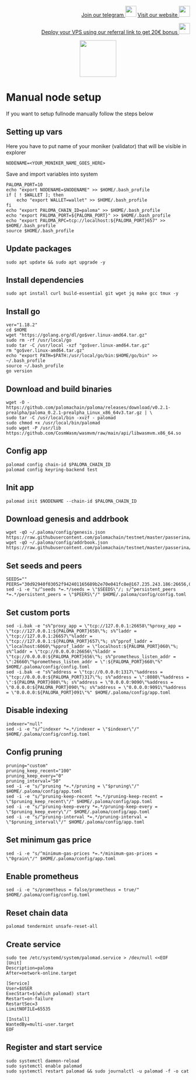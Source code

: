 <p style="font-size:14px" align="right">
<a href="https://t.me/kjnotes" target="_blank">Join our telegram <img src="https://user-images.githubusercontent.com/50621007/168689534-796f181e-3e4c-43a5-8183-9888fc92cfa7.png" width="30"/></a>
<a href="https://kjnodes.com/" target="_blank">Visit our website <img src="https://user-images.githubusercontent.com/50621007/168689709-7e537ca6-b6b8-4adc-9bd0-186ea4ea4aed.png" width="30"/></a>
</p>

<p style="font-size:14px" align="right">
<a href="https://hetzner.cloud/?ref=y8pQKS2nNy7i" target="_blank">Deploy your VPS using our referral link to get 20€ bonus <img src="https://user-images.githubusercontent.com/50621007/174612278-11716b2a-d662-487e-8085-3686278dd869.png" width="30"/></a>
</p>

<p align="center">
  <img height="100" height="auto" src="https://user-images.githubusercontent.com/50621007/172488614-7d93b016-5fe4-4a51-99e2-67da5875ab7a.png">
</p>

# Manual node setup
If you want to setup fullnode manually follow the steps below

## Setting up vars
Here you have to put name of your moniker (validator) that will be visible in explorer
```
NODENAME=<YOUR_MONIKER_NAME_GOES_HERE>
```

Save and import variables into system
```
PALOMA_PORT=10
echo "export NODENAME=$NODENAME" >> $HOME/.bash_profile
if [ ! $WALLET ]; then
	echo "export WALLET=wallet" >> $HOME/.bash_profile
fi
echo "export PALOMA_CHAIN_ID=paloma" >> $HOME/.bash_profile
echo "export PALOMA_PORT=${PALOMA_PORT}" >> $HOME/.bash_profile
echo "export PALOMA_RPC=tcp://localhost:${PALOMA_PORT}657" >> $HOME/.bash_profile
source $HOME/.bash_profile
```

## Update packages
```
sudo apt update && sudo apt upgrade -y
```

## Install dependencies
```
sudo apt install curl build-essential git wget jq make gcc tmux -y
```

## Install go
```
ver="1.18.2"
cd $HOME
wget "https://golang.org/dl/go$ver.linux-amd64.tar.gz"
sudo rm -rf /usr/local/go
sudo tar -C /usr/local -xzf "go$ver.linux-amd64.tar.gz"
rm "go$ver.linux-amd64.tar.gz"
echo "export PATH=$PATH:/usr/local/go/bin:$HOME/go/bin" >> ~/.bash_profile
source ~/.bash_profile
go version
```

## Download and build binaries
```
wget -O - https://github.com/palomachain/paloma/releases/download/v0.2.1-prealpha/paloma_0.2.1-prealpha_Linux_x86_64v3.tar.gz | \
sudo tar -C /usr/local/bin -xvzf - palomad
sudo chmod +x /usr/local/bin/palomad
sudo wget -P /usr/lib https://github.com/CosmWasm/wasmvm/raw/main/api/libwasmvm.x86_64.so
```

## Config app
```
palomad config chain-id $PALOMA_CHAIN_ID
palomad config keyring-backend test
```

## Init app
```
palomad init $NODENAME --chain-id $PALOMA_CHAIN_ID
```

## Download genesis and addrbook
```
wget -qO ~/.paloma/config/genesis.json https://raw.githubusercontent.com/palomachain/testnet/master/passerina/genesis.json
wget -qO ~/.paloma/config/addrbook.json https://raw.githubusercontent.com/palomachain/testnet/master/passerina/addrbook.json
```

## Set seeds and peers
```
SEEDS=""
PEERS="30d92940f03052f942401165689b2e70e041fc8e@167.235.243.186:26656,02c92c5ebd44822d26dc88f6e1a333cf692cf802@95.31.16.222:26656,8e365511d7cd078ae8f0acf771dc3642f6eaa077@20.127.7.19:36416,0f4411c257bfe7bf191c2c3fd32b385a363487cf@167.71.247.34:26656,fae84ec72a6f686d76096053e0532a65b69e5228@143.198.169.111:26656,a70cab8943a70171272d62e6e3e2eaf704b9693c@149.102.148.127:26656,f5fd79e1086ebd5503e0ab19314746a7b1b8e220@144.91.77.189:36776,7980e25d5a9f8370969676808e4be7244b5d6a67@134.209.95.202:26656,cbef1c2d365c1b087e22e5d1c3ebdd10250e34d2@159.65.14.48:26656,dcc02e5e4e9aa8bec92a27bb148a20232d913420@5.161.111.18:26656,fd12957ba333022359b5a7c2285aa158ae6af04c@195.201.235.194:26656,92cbddc9bd34904b2044d640c5da1c6da4b81877@194.163.169.166:26656,14ca25ab5cfdc7a28b6600e4ac64303035e4e65a@54.193.147.0:26656,5af8117a3b45f9611a910954735367f867530825@46.228.199.8:26656,8ec7f59d20d2155d3b0f7b09b4762248ce84f04e@74.220.22.51:26656,8bbe63d166c3c09241ba93464449e4b8009d17eb@20.240.51.154:26656,949f02a722f1d1bbb254091c77a4837df392717a@165.232.130.3:26656,c9b64b1f2e305c8f406801af891592ff1141a77d@161.97.73.185:26656,e756146a910dadb75deaed8a6dc2491fe6fe3677@143.198.179.94:26656,03d507609c6cb48998d8bd7e9c612324bcc6ff87@188.166.168.176:36416,89b9f4fed146b01044dc9f72ead13c6537367cbd@20.102.99.251:26656,a6fb5aaabe1170c5b3d3a654502e77701fdde2e4@207.244.237.70:26656,120be42c0d9061ae7ade4445159034b496240f76@20.114.129.135:26656,78b6d4fbc0ac6c4b9c0e10659ae669766d785855@65.21.151.93:26656"
sed -i -e "s/^seeds *=.*/seeds = \"$SEEDS\"/; s/^persistent_peers *=.*/persistent_peers = \"$PEERS\"/" $HOME/.paloma/config/config.toml
```

## Set custom ports
```
sed -i.bak -e "s%^proxy_app = \"tcp://127.0.0.1:26658\"%proxy_app = \"tcp://127.0.0.1:${PALOMA_PORT}658\"%; s%^laddr = \"tcp://127.0.0.1:26657\"%laddr = \"tcp://127.0.0.1:${PALOMA_PORT}657\"%; s%^pprof_laddr = \"localhost:6060\"%pprof_laddr = \"localhost:${PALOMA_PORT}060\"%; s%^laddr = \"tcp://0.0.0.0:26656\"%laddr = \"tcp://0.0.0.0:${PALOMA_PORT}656\"%; s%^prometheus_listen_addr = \":26660\"%prometheus_listen_addr = \":${PALOMA_PORT}660\"%" $HOME/.paloma/config/config.toml
sed -i.bak -e "s%^address = \"tcp://0.0.0.0:1317\"%address = \"tcp://0.0.0.0:${PALOMA_PORT}317\"%; s%^address = \":8080\"%address = \":${PALOMA_PORT}080\"%; s%^address = \"0.0.0.0:9090\"%address = \"0.0.0.0:${PALOMA_PORT}090\"%; s%^address = \"0.0.0.0:9091\"%address = \"0.0.0.0:${PALOMA_PORT}091\"%" $HOME/.paloma/config/app.toml
```

## Disable indexing
```
indexer="null"
sed -i -e "s/^indexer *=.*/indexer = \"$indexer\"/" $HOME/.paloma/config/config.toml
```

## Config pruning
```
pruning="custom"
pruning_keep_recent="100"
pruning_keep_every="0"
pruning_interval="50"
sed -i -e "s/^pruning *=.*/pruning = \"$pruning\"/" $HOME/.paloma/config/app.toml
sed -i -e "s/^pruning-keep-recent *=.*/pruning-keep-recent = \"$pruning_keep_recent\"/" $HOME/.paloma/config/app.toml
sed -i -e "s/^pruning-keep-every *=.*/pruning-keep-every = \"$pruning_keep_every\"/" $HOME/.paloma/config/app.toml
sed -i -e "s/^pruning-interval *=.*/pruning-interval = \"$pruning_interval\"/" $HOME/.paloma/config/app.toml
```

## Set minimum gas price
```
sed -i -e "s/^minimum-gas-prices *=.*/minimum-gas-prices = \"0grain\"/" $HOME/.paloma/config/app.toml
```

## Enable prometheus
```
sed -i -e "s/prometheus = false/prometheus = true/" $HOME/.paloma/config/config.toml
```

## Reset chain data
```
palomad tendermint unsafe-reset-all
```

## Create service
```
sudo tee /etc/systemd/system/palomad.service > /dev/null <<EOF
[Unit]
Description=paloma
After=network-online.target

[Service]
User=$USER
ExecStart=$(which palomad) start
Restart=on-failure
RestartSec=3
LimitNOFILE=65535

[Install]
WantedBy=multi-user.target
EOF
```

## Register and start service
```
sudo systemctl daemon-reload
sudo systemctl enable palomad
sudo systemctl restart palomad && sudo journalctl -u palomad -f -o cat
```
